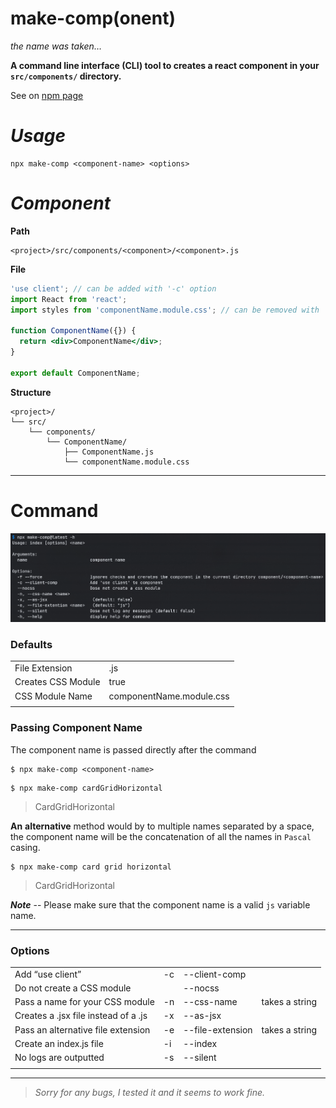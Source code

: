 # make-comp(onent)

_the name was taken…_

**A command line interface (CLI) tool to creates a react component in your `src/components/` directory.**

See on [npm page](https://www.npmjs.com/package/make-comp)

# **_Usage_**

```
npx make-comp <component-name> <options>
```

# **_Component_**

**Path**

```
<project>/src/components/<component>/<component>.js
```

**File**

```jsx
'use client'; // can be added with '-c' option
import React from 'react';
import styles from 'componentName.module.css'; // can be removed with '--nocss' option

function ComponentName({}) {
  return <div>ComponentName</div>;
}

export default ComponentName;
```

**Structure**

```
<project>/
└── src/
    └── components/
        └── ComponentName/
            ├── ComponentName.js
            └── componentName.module.css
```

---

# Command

![command help](readme/command_help.png)

### Defaults

|                    |                          |
| ------------------ | ------------------------ |
| File Extension     | .js                      |
| Creates CSS Module | true                     |
| CSS Module Name    | componentName.module.css |
|                    |                          |

### Passing Component Name

The component name is passed directly after the command

```
$ npx make-comp <component-name>
```

```
$ npx make-comp cardGridHorizontal
```

> CardGridHorizontal

**An** **alternative** method would by to multiple names separated by a space, the component name will be the concatenation of all the names in `Pascal` casing.

```
$ npx make-comp card grid horizontal
```

> CardGridHorizontal

**_Note_** -- Please make sure that the component name is a valid `js` variable name.

---

### Options

|                                      |     |                  |                |
| ------------------------------------ | --- | ---------------- | -------------- |
| Add “use client”                     | -c  | --client-comp    |                |
| Do not create a CSS module           |     | --nocss          |                |
| Pass a name for your CSS module      | -n  | --css-name       | takes a string |
| Creates a .jsx file instead of a .js | -x  | --as-jsx         |                |
| Pass an alternative file extension   | -e  | --file-extension | takes a string |
| Create an index.js file              | -i  | --index          |                |
| No logs are outputted                | -s  | --silent         |                |
|                                      |     |                  |                |

---

> _Sorry for any bugs, I tested it and it seems to work fine._
